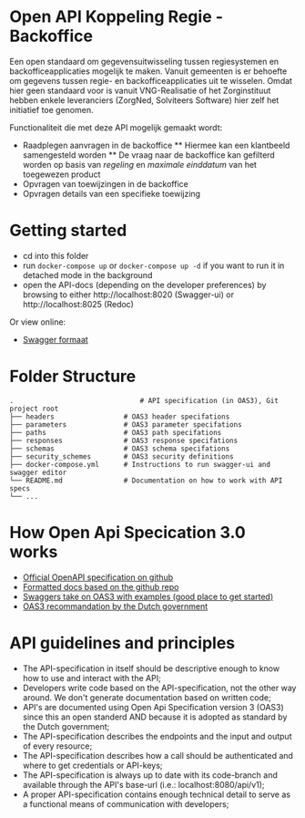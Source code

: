 # Open API Koppeling Regie - Backoffice

Een open standaard om gegevensuitwisseling tussen regiesystemen en backofficeapplicaties mogelijk te maken. Vanuit gemeenten is er behoefte om gegevens tussen regie- en backofficeapplicaties uit te wisselen. Omdat hier geen standaard voor is vanuit VNG-Realisatie of het Zorginstituut hebben enkele leveranciers (ZorgNed, Solviteers Software) hier zelf het initiatief toe genomen.

Functionaliteit die met deze API mogelijk gemaakt wordt:
* Raadplegen aanvragen in de backoffice
** Hiermee kan een klantbeeld samengesteld worden
** De vraag naar de backoffice kan gefilterd worden op basis van _regeling_ en _maximale einddatum_ van het toegewezen product
* Opvragen van toewijzingen in de backoffice
* Opvragen details van een specifieke toewijzing

# Getting started

* cd into this folder
* run `docker-compose up` or `docker-compose up -d` if you want to run it in detached mode in the background
* open the API-docs (depending on the developer preferences) by browsing to either http://localhost:8020 (Swagger-ui) or http://localhost:8025 (Redoc)

Or view online:
* [Swagger formaat](https://petstore.swagger.io/?url=https://raw.githubusercontent.com/solviteers/koppeling-regie-backoffice/master/api-specification.yml)

# Folder Structure

    .                               # API specification (in OAS3), Git project root
    ├── headers                 # OAS3 header specifations
    ├── parameters              # OAS3 parameter specifations
    ├── paths                   # OAS3 path specifations
    ├── responses               # OAS3 response specifations
    ├── schemas                 # OAS3 schema specifations
    ├── security_schemes        # OAS3 security definitions
    ├── docker-compose.yml      # Instructions to run swagger-ui and swagger editor
    └── README.md               # Documentation on how to work with API specs
    └── ...

# How Open Api Specication 3.0 works

* [Official OpenAPI specification on github](https://github.com/OAI/OpenAPI-Specification)
* [Formatted docs based on the github repo](https://spec.openapis.org/oas/v3.0.2)
* [Swaggers take on OAS3 with examples (good place to get started)](https://swagger.io/docs/specification/about)
* [OAS3 recommandation by the Dutch government](https://www.forumstandaardisatie.nl/standaard/openapi-specification)

# API guidelines and principles

* The API-specification in itself should be descriptive enough to know how to use and interact with the API;
* Developers write code based on the API-specification, not the other way around. We don't generate documentation based on written code;
* API's are documented using Open Api Specification version 3 (OAS3) since this an open standerd AND because it is adopted as standard by the Dutch government;
* The API-specification describes the endpoints and the input and output of every resource;
* The API-specification describes how a call should be authenticated and where to get credentials or API-keys;
* The API-specification is always up to date with its code-branch and available through the API's base-url (i.e.: localhost:8080/api/v1);
* A proper API-specification contains enough technical detail to serve as a functional means of communication with developers;
